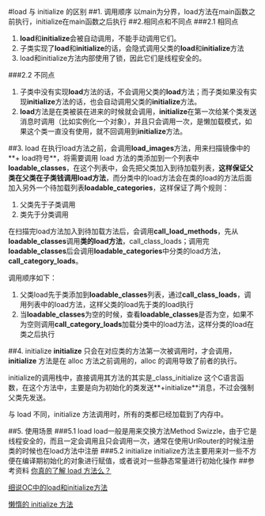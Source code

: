 #load 与 initialize 的区别
##1. 调用顺序
以main为分界，load方法在main函数之前执行，initialize在main函数之后执行
##2.相同点和不同点
###2.1 相同点
1. **load**和**initialize**会被自动调用，不能手动调用它们。
2. 子类实现了**load**和**initialize**的话，会隐式调用父类的**load**和**initialize**方法
3. load和initialize方法内部使用了锁，因此它们是线程安全的。


###2.2 不同点
1. 子类中没有实现**load**方法的话，不会调用父类的**load**方法；而子类如果没有实现**initialize**方法的话，也会自动调用父类的**initialize**方法。
2. **load**方法是在类被装在进来的时候就会调用，**initialize**在第一次给某个类发送消息时调用（比如实例化一个对象），并且只会调用一次，是懒加载模式，如果这个类一直没有使用，就不回调用到**initialize**方法。

##3. load
在执行load方法之前，会调用**load_images**方法，用来扫描镜像中的**+ load符号**，将需要调用 load 方法的类添加到一个列表中**loadable_classes**，在这个列表中，会先把父类加入到待加载列表，**这样保证父类在父类在子类钱调用load方法**，而分类中的load方法会在类的load的方法后面加入另外一个待加载列表**loadable_categories**，这样保证了两个规则：

1. 父类先于子类调用
2. 类先于分类调用

在扫描完load方法加入到待加载方法后，会调用**call_load_methods**，先从**loadable_classes**调用**类的load方法**，call_class_loads；调用完**loadable_classes**后会调用**loadable_categories**中分类的load方法，**call_category_loads**。

调用顺序如下：

1. 父类load先于类添加到**loadable_classes**列表，通过**call_class_loads**，调用列表中的load方法，这样父类的load先于类的load执行
2. 当**loadable_classes**为空的时候，查看**loadable_classes**是否为空，如果不为空则调用**call_category_loads**加载分类中的load方法，这样分类的load在类之后执行


##4. initialize
**initialize** 只会在对应类的方法第一次被调用时，才会调用，**initialize** 方法是在 alloc 方法之前调用的，alloc 的调用导致了前者的执行。

initialize的调用栈中，直接调用其方法的其实是_class_initialize 这个C语言函数，在这个方法中，主要是向为初始化的类发送**+initialize**消息，不过会强制父类先发送。

与 load 不同，initialize 方法调用时，所有的类都已经加载到了内存中。

##5. 使用场景
###5.1 load
load一般是用来交换方法Method Swizzle，由于它是线程安全的，而且一定会调用且只会调用一次，通常在使用UrlRouter的时候注册类的时候也在load方法中注册
###5.2 initialize
initialize方法主要用来对一些不方便在编译期初始化的对象进行赋值，或者说对一些静态常量进行初始化操作
##参考资料
[你真的了解 load 方法么？](https://segmentfault.com/a/1190000005025068)

[细说OC中的load和initialize方法](http://www.jianshu.com/p/d25f691f0b07)

[懒惰的 initialize 方法](http://draveness.me/initialize/)